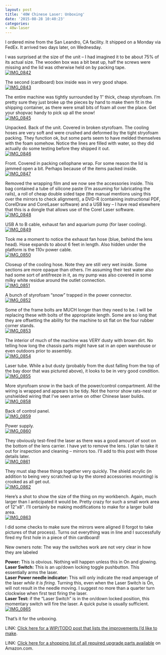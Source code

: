 ```yaml
---
layout: post
title: '40W Chinese Laser: Unboxing'
date: '2015-08-28 10:40:23'
categories:
- 40w-laser
---
```



I ordered mine from the San Leandro, CA facility. It shipped on a Monday via FedEx. It arrived two days later, on Wednesday.

I was surprised at the size of the unit – I had imagined it to be about 75% of its actual size. The wooden box was a bit beat up, half the screws were missing and the lid was otherwise held on by packing tape.  
[![IMG_0842](https://i0.wp.com/res.cloudinary.com/thecase/image/upload/h_225,w_300/v1514683226/IMG_0842_ndrpmn.jpg?resize=300%2C225)](https://i1.wp.com/res.cloudinary.com/thecase/image/upload/v1514683226/IMG_0842_ndrpmn.jpg)

The second (cardboard) box inside was in very good shape.  
[![IMG_0843](https://i0.wp.com/res.cloudinary.com/thecase/image/upload/h_225,w_300/v1514683224/IMG_0843_wzhzda.jpg?resize=300%2C225)](https://i1.wp.com/res.cloudinary.com/thecase/image/upload/v1514683224/IMG_0843_wzhzda.jpg)

The entire machine was tightly surrounded by 1″ thick, cheap styrofoam. I’m pretty sure they just broke up the pieces by hand to make them fit in the shipping container, as there were small bits of foam all over the place. Get your shopvac handy to pick up all the snow!  
[![IMG_0845](https://i0.wp.com/res.cloudinary.com/thecase/image/upload/h_225,w_300/v1514683222/IMG_0845_zoudzp.jpg?resize=300%2C225)](https://i0.wp.com/res.cloudinary.com/thecase/image/upload/v1514683222/IMG_0845_zoudzp.jpg)

Unpacked. Back of the unit. Covered in broken styrofoam. The cooling hoses are very soft and were crushed and deformed by the tight stryofoam packing. They function ok, but some parts seem to have melded themselves with the foam somehow. Notice the lines are filled with water, so they did actually do some testing before they shipped it out.  
[![IMG_0846](https://i0.wp.com/res.cloudinary.com/thecase/image/upload/h_225,w_300/v1514683220/IMG_0846_zwdhdy.jpg?resize=300%2C225)](https://i2.wp.com/res.cloudinary.com/thecase/image/upload/v1514683220/IMG_0846_zwdhdy.jpg)

Front. Covered in packing cellophane wrap. For some reason the lid is jammed open a bit. Perhaps because of the items packed inside.  
[![IMG_0847](https://i2.wp.com/res.cloudinary.com/thecase/image/upload/h_225,w_300/v1514683217/IMG_0847_rfvq1h.jpg?resize=300%2C225)](https://i0.wp.com/res.cloudinary.com/thecase/image/upload/v1514683217/IMG_0847_rfvq1h.jpg)

Removed the wrapping film and we now see the accessories inside. This bag contained a tube of silicone paste (I’m assuming for lubricating the rails), a roll of cheap double sided tape (the manual mentions using this over the mirrors to check alignment), a DVD-R (containing instructional PDF, CorelDraw and CorelLaser software) and a USB key – I have read elsewhere that this is a dongle that allows use of the Corel Laser software.  
[![IMG_0848](https://i1.wp.com/res.cloudinary.com/thecase/image/upload/h_225,w_300/v1514683215/IMG_0848_ktwvgn.jpg?resize=300%2C225)](https://i0.wp.com/res.cloudinary.com/thecase/image/upload/v1514683215/IMG_0848_ktwvgn.jpg)

USB A to B cable, exhaust fan and aquarium pump (for laser cooling).  
[![IMG_0849](https://i2.wp.com/res.cloudinary.com/thecase/image/upload/h_225,w_300/v1514683213/IMG_0849_fdt0ea.jpg?resize=300%2C225)](https://i2.wp.com/res.cloudinary.com/thecase/image/upload/v1514683213/IMG_0849_fdt0ea.jpg)

Took me a moment to notice the exhaust fan hose (blue, behind the lens head). Hose expands to about 6 feet in length. Also hidden under the platform is the 110v power cable.  
[![IMG_0850](https://i2.wp.com/res.cloudinary.com/thecase/image/upload/h_225,w_300/v1514683210/IMG_0850_cflgxl.jpg?resize=300%2C225)](https://i2.wp.com/res.cloudinary.com/thecase/image/upload/v1514683210/IMG_0850_cflgxl.jpg)

Closeup of the cooling hose. Note they are still very wet inside. Some sections are more opaque than others. I’m assuming their test water also had some sort of antifreeze in it, as my pump was also covered in some milky white residue around the outlet connection.  
[![IMG_0851](https://i0.wp.com/res.cloudinary.com/thecase/image/upload/h_225,w_300/v1514683207/IMG_0851_ui8oqk.jpg?resize=300%2C225)](https://i2.wp.com/res.cloudinary.com/thecase/image/upload/v1514683207/IMG_0851_ui8oqk.jpg)

A bunch of styrofoam “snow” trapped in the power connector.  
[![IMG_0852](https://i1.wp.com/res.cloudinary.com/thecase/image/upload/h_225,w_300/v1514683205/IMG_0852_hnoolp.jpg?resize=300%2C225)](https://i2.wp.com/res.cloudinary.com/thecase/image/upload/v1514683205/IMG_0852_hnoolp.jpg)

Some of the frame bolts are MUCH longer than they need to be. I will be replacing these with bolts of the appropriate length. Some are so long that they are offsetting the ability for the machine to sit flat on the four rubber corner stands.  
[![IMG_0853](https://i0.wp.com/res.cloudinary.com/thecase/image/upload/h_225,w_300/v1514683203/IMG_0853_jlvahx.jpg?resize=300%2C225)](https://i0.wp.com/res.cloudinary.com/thecase/image/upload/v1514683203/IMG_0853_jlvahx.jpg)

The interior of much of the machine was VERY dusty with brown dirt. No telling how long the chassis parts might have sat in an open warehouse or even outdoors prior to assembly.  
[![IMG_0854](https://i0.wp.com/res.cloudinary.com/thecase/image/upload/h_225,w_300/v1514683201/IMG_0854_e5nafw.jpg?resize=300%2C225)](https://i0.wp.com/res.cloudinary.com/thecase/image/upload/v1514683201/IMG_0854_e5nafw.jpg)

Laser tube. While a but dusty (probably from the dust falling from the top of the bay door that was pictured above), it looks to be in very good condition.  
[![IMG_0855](https://i1.wp.com/res.cloudinary.com/thecase/image/upload/h_225,w_300/v1514683199/IMG_0855_qeei9h.jpg?resize=300%2C225)](https://i0.wp.com/res.cloudinary.com/thecase/image/upload/v1514683199/IMG_0855_qeei9h.jpg)

More styrofoam snow in the back of the power/control compartment. All the wiring is wrapped and appears to be tidy. Not the horror show rats-nest or unshielded wiring that I’ve seen arrive on other Chinese laser builds.  
[![IMG_0858](https://i0.wp.com/res.cloudinary.com/thecase/image/upload/h_300,w_225/v1514683196/IMG_0858_ebjsig.jpg?resize=225%2C300)](https://i1.wp.com/res.cloudinary.com/thecase/image/upload/v1514683196/IMG_0858_ebjsig.jpg)

Back of control panel.  
[![IMG_0859](https://i2.wp.com/res.cloudinary.com/thecase/image/upload/h_300,w_225/v1514683194/IMG_0859_m9jsox.jpg?resize=225%2C300)](https://i2.wp.com/res.cloudinary.com/thecase/image/upload/v1514683194/IMG_0859_m9jsox.jpg)

Power supply.  
[![IMG_0860](https://i0.wp.com/res.cloudinary.com/thecase/image/upload/h_300,w_225/v1514683192/IMG_0860_pk1eg8.jpg?resize=225%2C300)](https://i0.wp.com/res.cloudinary.com/thecase/image/upload/v1514683192/IMG_0860_pk1eg8.jpg)

They obviously test-fired the laser as there was a good amount of soot on the bottom of the lens carrier. I have yet to remove the lens. I plan to take it out for inspection and cleaning – mirrors too. I’ll add to this post with those details later.  
[![IMG_0861](https://i0.wp.com/res.cloudinary.com/thecase/image/upload/h_300,w_225/v1514683189/IMG_0861_spferl.jpg?resize=225%2C300)](https://i1.wp.com/res.cloudinary.com/thecase/image/upload/v1514683189/IMG_0861_spferl.jpg)

They must slap these things together very quickly. The shield acrylic (in addition to being very scratched up by the stored accessories mounting) is crooked as all get out.  
[![IMG_0862](https://i2.wp.com/res.cloudinary.com/thecase/image/upload/h_225,w_300/v1514683188/IMG_0862_h7gsvw.jpg?resize=300%2C225)](https://i0.wp.com/res.cloudinary.com/thecase/image/upload/v1514683188/IMG_0862_h7gsvw.jpg)

Here’s a shot to show the size of the thing on my workbench. Again, much larger than I anticipated it would be. Pretty crazy for such a small work area of 12″x8″. I’ll certainly be making modifications to make for a larger build area.  
[![IMG_0863](https://i0.wp.com/res.cloudinary.com/thecase/image/upload/h_225,w_300/v1514683185/IMG_0863_ls7v28.jpg?resize=300%2C225)](https://i0.wp.com/res.cloudinary.com/thecase/image/upload/v1514683185/IMG_0863_ls7v28.jpg)

I did some checks to make sure the mirrors were aligned (I forgot to take pictures of that process). Turns out everything was in line and I successfully fired my first hole in a piece of thin cardboard!

New owners note: The way the switches work are not very clear in how they are labeled

**Power:** This is obvious. Nothing will happen unless this in On and glowing.  
**Laser Switch:** This is an up/down locking toggle pushbutton. This essentially arms the laser.  
**Laser Power needle indicator:** This will only indicate the read amperage of the laser *while it is firing*. Turning this, even when the Laser Switch is On, will not result in the needle moving. I suggest no more than a quarter turn clockwise when first test firing the laser.  
**Laser Test:** if the “Laser Switch” is in the on/down locked position, this momentary switch will fire the laser. A quick pulse is usually sufficient.  
[![IMG_0865](https://i0.wp.com/res.cloudinary.com/thecase/image/upload/h_300,w_225/v1514683183/IMG_0865_nd1yvn.jpg?resize=225%2C300)](https://i2.wp.com/res.cloudinary.com/thecase/image/upload/v1514683183/IMG_0865_nd1yvn.jpg)

That’s it for the unboxing.

LINK: [Click here for a WIP/TODO post that lists the improvements I’d like to make](https://blog.repulsor.net/2015/08/28/chinese-40w-laser-engraver-improvements/).

LINK: [Click here for a shopping list of all required upgrade parts available](https://blog.repulsor.net/2015/08/28/40w-chinese-laser-upgrade-parts-for-ramps-conversion/) on Amazon.com.


